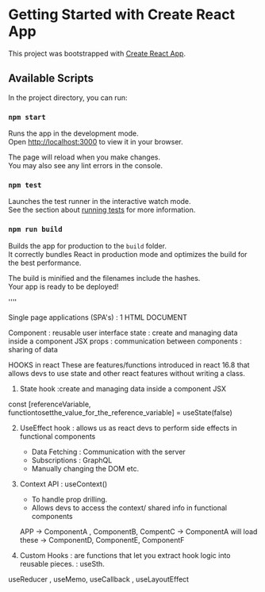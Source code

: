 # Getting Started with Create React App

This project was bootstrapped with [Create React App](https://github.com/facebook/create-react-app).

## Available Scripts

In the project directory, you can run:

### `npm start`

Runs the app in the development mode.\
Open [http://localhost:3000](http://localhost:3000) to view it in your browser.

The page will reload when you make changes.\
You may also see any lint errors in the console.

### `npm test`

Launches the test runner in the interactive watch mode.\
See the section about [running tests](https://facebook.github.io/create-react-app/docs/running-tests) for more information.

### `npm run build`

Builds the app for production to the `build` folder.\
It correctly bundles React in production mode and optimizes the build for the best performance.

The build is minified and the filenames include the hashes.\
Your app is ready to be deployed!

'''' 

Single page applications (SPA's) : 1 HTML DOCUMENT 

Component : reusable user interface
state : create and managing data inside a component JSX
props : communication between components : sharing of data 


HOOKS in react 
These are features/functions introduced in react 16.8 that allows devs to use state and other react features without writing a class.

1. State hook :create and managing data inside a component JSX

const [referenceVariable, functiontosetthe_value_for_the_reference_variable] = useState(false)

2. UseEffect hook : allows us as react devs to perform side effects in functional components
     - Data Fetching : Communication with the server 
     - Subscriptions : GraphQL 
     - Manually changing the DOM  etc.

3. Context API : useContext() 
    - To handle prop drilling. 
    - Allows devs to access the context/ shared info in functional components 


    APP -> ComponentA , ComponentB, CompentC  ->  ComponentA will load these -> ComponentD, ComponentE, ComponentF  

4. Custom Hooks : are functions that let you extract hook logic into reusable pieces. : useSth.

useReducer , useMemo, useCallback , useLayoutEffect

